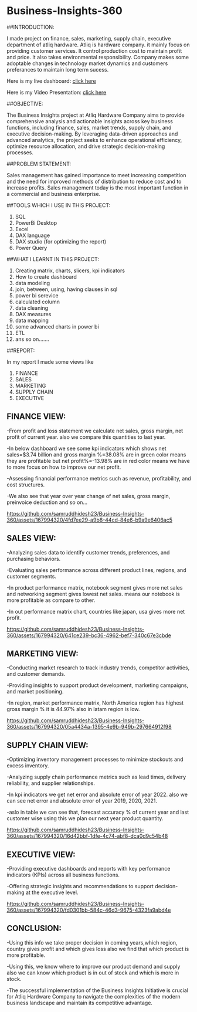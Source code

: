
# Business-Insights-360

##INTRODUCTION:
             
I made project on finance, sales, marketing, supply chain, executive department of atliq hardware. Atliq is hardware company. it mainly focus on providing customer services.
It control production cost to maintain profit and price. It also takes environmental responsibility. Company makes some adoptable changes in technology market dynamics and customers preferances to maintain long term sucess.

Here is my live dashboard: [click here](https://app.powerbi.com/view?r=eyJrIjoiMDMzMzI5NWEtMzBhMS00YjhlLWJjODctMDQ5ZjUwMjBlMmFlIiwidCI6ImM2ZTU0OWIzLTVmNDUtNDAzMi1hYWU5LWQ0MjQ0ZGM1YjJjNCJ9)

Here is my Video Presentation: [click here](https://youtu.be/Ausznhk549w)

##OBJECTIVE:

The Business Insights project at Atliq Hardware Company aims to provide comprehensive analysis and actionable insights across key business functions, including finance, sales, market trends, supply chain, and executive decision-making. By leveraging data-driven approaches and advanced analytics, the project seeks to enhance operational efficiency, optimize resource allocation, and drive strategic decision-making processes.

##PROBLEM STATEMENT:

Sales management has gained importance to meet increasing competition and the need for improved methods of distribution to reduce cost and to increase profits. Sales management today is the most important function in a commercial and business enterprise.

##TOOLS WHICH I USE IN THIS PROJECT:
1. SQL
2. PowerBi Desktop
3. Excel
4. DAX language
5. DAX studio (for optimizing the report)
6. Power Query

##WHAT I LEARNT IN THIS PROJECT:
1. Creating matrix, charts, slicers, kpi indicators
2. How to create dashboard
3. data modeling
4. join, between, using, having clauses in sql
5. power bi serevice
6. calculated column
7. data cleaning
8. DAX measures
9. data mapping
10. some advanced charts in power bi
11. ETL
12. ans so on.......

##REPORT:

In my report I made some views like
1. FINANCE
2. SALES
3. MARKETING
4. SUPPLY CHAIN
5. EXECUTIVE


## FINANCE VIEW:
   
 -From profit and loss statement we calculate net sales, gross margin, net profit of current year. also we compare this quantities to last year.
 
 -In below dashboard we see some kpi indicators which shows net sales=$3.74 billion and gross margin %=38.08% are in green color means they are profitable but net profit%=-13.98% are in 
  red color means we have to more focus on how to improve our net profit.

 -Assessing financial performance metrics such as revenue, profitability, and cost structures.

 -We also see that year over year change of net sales, gross margin, preinvoice deduction and so on...



https://github.com/samruddhidesh23/Business-Insights-360/assets/167994320/4fd7ee29-a9b8-44cd-84e6-b9a9e6406ac5


## SALES VIEW:

-Analyzing sales data to identify customer trends, preferences, and purchasing behaviors.

-Evaluating sales performance across different product lines, regions, and customer segments.

-In product performance matrix, notebook segment gives more net sales and networking segment gives lowest net sales. means our notebook is more profitable as compare to other.

-In out performance matrix chart, countries like japan, usa gives more net profit.



https://github.com/samruddhidesh23/Business-Insights-360/assets/167994320/641ce239-bc36-4962-bef7-340c67e3cbde



## MARKETING VIEW:

-Conducting market research to track industry trends, competitor activities, and customer demands.

-Providing insights to support product development, marketing campaigns, and market positioning.

-In region, market performance matrix, North America region has highest gross margin % it is 44.97% also in latam region is low.








https://github.com/samruddhidesh23/Business-Insights-360/assets/167994320/05a4434a-1395-4e9b-949b-297664912f98








## SUPPLY CHAIN VIEW:

-Optimizing inventory management processes to minimize stockouts and excess inventory.

-Analyzing supply chain performance metrics such as lead times, delivery reliability, and supplier relationships.

-In kpi indicators we get net error and absolute error of year 2022. also we can see net error and absolute error of year 2019, 2020, 2021.

-aslo in table we can see that, forecast accuracy % of current year and last customer wise using this we plan our next year product quantity.




https://github.com/samruddhidesh23/Business-Insights-360/assets/167994320/16d42bbf-1dfe-4c74-abf8-dca0d9c54b48




## EXECUTIVE VIEW:

-Providing executive dashboards and reports with key performance indicators (KPIs) across all business functions.

-Offering strategic insights and recommendations to support decision-making at the executive level.





https://github.com/samruddhidesh23/Business-Insights-360/assets/167994320/fd0301bb-584c-46d3-9675-4323fa9abd4e


## CONCLUSION:

-Using this info we take proper decision in coming years,which region, country gives profit and which gives loss also we find that which product is more profitable.

-Using this, we know where to improve our product demand and supply also we can know which product is in out of stock and which is more in stock.

-The successful implementation of the Business Insights Initiative is crucial for Atliq Hardware Company to navigate the complexities of the modern business landscape and maintain its competitive advantage.






